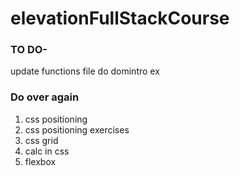 # elevationFullStackCourse
### TO DO-
update functions file
do domintro ex
### Do over again

1. css positioning
2. css positioning exercises
3. css grid
4. calc in css
5. flexbox
